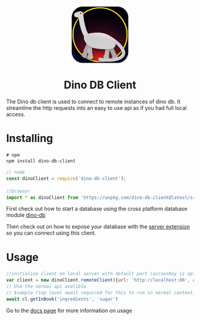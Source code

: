 <p align="center">
	<img src="https://raw.githubusercontent.com/imagineeeinc/dino-db/main/dino-db.png" width="30%">
</p>
<h1 align="center">Dino DB Client</h1>

The Dino db client is used to connect to remote instances of dino db.
It streamline the http requests into an easy to use api as if you had full local access.

# Installing
```shell
# npm
npm install dino-db-client
```

```js
// node
const dinoClient = require('dino-db-client');

//browser
import * as dinoClient from 'https://unpkg.com/dino-db-client@latest/src/main.es.min.js'
```

First check out how to start a database using the cross platform database module [dino-db](https://www.npmjs.com/package/dino-db)

Then check out on how to expose your database with the [server extension](https://www.npmjs.com/package/dino-db-server) so you can connect using this client.

# Usage
```js
//initialise client on local server with default port (accsesKey is optional and is only required if your server is configered that way)
var client = new dinoClient.remoteClient({url: 'http://localhost:88', accsesKey: 'password123' })
// Use the normal api avalible
// Example (top level await required for this to run in normal context)
await cl.getInBook('ingredients', 'sugar')
```

Go to the [docs page](https://github.com/imagineeeinc/dino-db#docs) for more information on usage